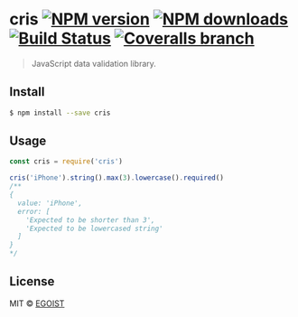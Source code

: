 # cris [![NPM version](https://img.shields.io/npm/v/cris.svg)](https://npmjs.com/package/cris) [![NPM downloads](https://img.shields.io/npm/dm/cris.svg)](https://npmjs.com/package/cris) [![Build Status](https://img.shields.io/circleci/project/egoist/cris/master.svg)](https://circleci.com/gh/egoist/cris) [![Coveralls branch](https://img.shields.io/coveralls/egoist/cris/master.svg?maxAge=2592000)](https://github.com/egoist/cris)

> JavaScript data validation library.

## Install

```bash
$ npm install --save cris
```

## Usage

```js
const cris = require('cris')

cris('iPhone').string().max(3).lowercase().required()
/**
{
  value: 'iPhone',
  error: [
    'Expected to be shorter than 3',
    'Expected to be lowercased string' 
  ] 
}
*/
```

## License

MIT © [EGOIST](https://github.com/egoist)
